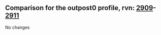 ## Comparison for the outpost0 profile, rvn: [2909](https://github.com/PRO100KatYT/FortniteProfileRevisions/tree/main/profiles/outpost0/2909%20outpost0.json)-[2911](https://github.com/PRO100KatYT/FortniteProfileRevisions/tree/main/profiles/outpost0/2911%20outpost0.json)

No changes
